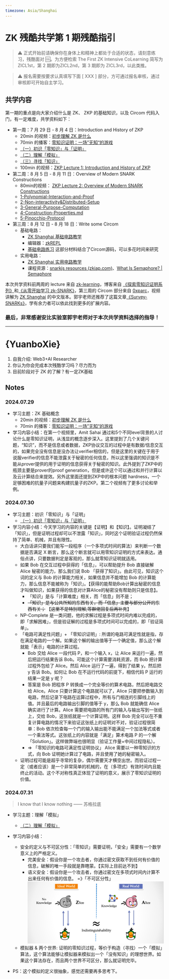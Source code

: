 ```yaml
---
timezone: Asia/Shanghai
---
```


# ZK 残酷共学第 1 期残酷指引

> ⚠️ 正式开始前请确保你在身体上和精神上都处于合适的状态，请刻意练习，残酷面对 🆒。为方便检索 The First ZK Intensive CoLearning 简写为 ZICL1st，第 2 期即为ZICL2nd，第 3 期即为 ZICL3rd，以此类推。

> ⚠️ 报名需要按要求认真填写下面 [ XXX ] 部分，方可通过报名审核，通过审核即可开始自主学习。

## 共学内容

第一期的重点是向大家介绍什么是 ZK、 ZKP 的基础知识，以及 Circom 代码入门，有一定难度，共学资料如下：

- 第一周：7 月 29 日 - 8 月 4 日：Introduction and History of ZKP
    - 20min 的视频：[初步理解 ZK 是什么](https://www.youtube.com/watch?v=fOGdb1CTu5c)
    - 70min 的播客：[零知识证明：一场”无知“的游戏](https://www.xiaoyuzhoufm.com/episode/6672a76bb6a8412729e0b103)
    - [（一）初识「零知识」与「证明」](https://learn.z2o-k7e.world/zkp-intro/1/zkp-back.html)
    - [（二）理解「模拟」](https://learn.z2o-k7e.world/zkp-intro/2/zkp-simu.html)
    - [（三）寻找「知识」](https://learn.z2o-k7e.world/zkp-intro/3/zkp-pok.html)
    - 100min 的视频：[ZKP Lecture 1: Introduction and History of ZKP](https://www.youtube.com/watch?v=uchjTIlPzFo)
- 第二周：8 月 5 日 - 8 月 11 日：Overview of Modern SNARK Constructions
    - 80min的视频： [ZKP Lecture 2: Overview of Modern SNARK Constructions](https://www.youtube.com/watch?v=bGEXYpt3sj0)
    - [1-Polynomial-Interaction-and-Proof](https://learn.z2o-k7e.world/zk-snarks/1-Polynomial-Interaction-and-Proof.html)
    - [2-Non-interactivity&Distributed-Setup](https://learn.z2o-k7e.world/zk-snarks/2-Non-interactivity&Distributed-Setup.html)
    - [3-General-Purpose-Computation](https://learn.z2o-k7e.world/zk-snarks/3-General-Purpose-Computation.html)
    - [4-Construction-Properties.md](https://learn.z2o-k7e.world/zk-snarks/4-Construction-Properties.html)
    - [5-Pinocchio-Protocol](https://learn.z2o-k7e.world/zk-snarks/5-Pinocchio-Protocol.html)
- 第三周：8 月 12 日 - 8 月 18 日：Write some Circom
    - 基础电路：
        - [ZK Shanghai 基础电路教学](https://www.youtube.com/watch?v=CTJ1JkYLiyw&ab_channel=SutuLabs)
        - 编辑器：[zkREPL](https://zkrepl.dev/)
        - [基础电路练习](https://github.com/wenjin1997/zkshanghai-workshop/blob/main/lecture2-homework.md) 这部分材料结合了Circom源码，可以多花时间来研究
    - 实用电路：
        - [ZK Shanghai 实用电路教学](https://www.youtube.com/watch?v=smJz5RdY0Nc)
        - 课程资源：[snarkjs resources (zkiap.com)](https://zkiap.com/snarkjs)、[What Is Semaphore? | Semaphore](https://docs.semaphore.pse.dev/)

本次共学资料前两周的 lecture 来自 [zk-learning](https://zk-learning.org/)，博客来自 [《探索零知识证明系列》](https://learn.z2o-k7e.world/zkp-intro/toc.html)和[《从零开始学习 zk-SNARK》](https://learn.z2o-k7e.world/zk-snarks/toc.html)，第三周的 Circom 部分来自 [0xparc](https://zkiap.com/)，视频讲解为 [ZK Shanghai](https://zkshanghai.xyz/) 的中文版本。郭宇老师还推荐了这篇文章[《Survey-SNARKs》](https://www.di.ens.fr/~nitulesc/files/Survey-SNARKs.pdf)，学有余力者可以依此找到更多的扩展内容。

### **最后，非常感谢安比实验室郭宇老师对于本次共学资料选择的指导！**

---

# {YuanboXie}
1. 自我介绍: Web3+AI Researcher
2. 你认为你会完成本次残酷学习吗？尽力而为
3. 目前阶段对于 ZK 的了解？有一定ZK基础

## Notes

<!-- Content_START -->

### 2024.07.29

- 学习主题：ZK 基础概念
    - 20min 的视频：[初步理解 ZK 是什么](https://www.youtube.com/watch?v=fOGdb1CTu5c)
    - 70min 的播客：[零知识证明：一场”无知“的游戏](https://www.xiaoyuzhoufm.com/episode/6672a76bb6a8412729e0b103)
- 学习内容小结：在第一个视频里，Amit Sahai 通过和5个不同level背景的人讨论什么是零知识证明，从浅显的概念逐步深入。这里提到了几个关键问题，“知识”，而不是信息或者数据，ZKP协议交互的过程中是有数据/信息交互的，如果完全没有信息是没办法让verifier相信的，但是这里的关键在于用于说服verifier的信息不能泄露关于秘密的任何信息，所以这里强调的知识是不能从prover提供的用于证明的信息获得关于秘密的知识。此外提到了ZKP中的瓶颈主要是prover的proof generation，但是或许这个可以通过和并行计算以及云计算结合来提效。另外这里面还提到ZKP中的根本问题 hardness，一个足够困难的抗量子问题来构建抗量子的ZKP。第二个视频有了更多讨论和举例。


### 2024.07.30

- 学习主题：初识「零知识」与「证明」
    - [（一）初识「零知识」与「证明」](https://learn.z2o-k7e.world/zkp-intro/1/zkp-back.html)
- 学习内容小结：今天学习的内容的关键是【证明】和【知识】。证明凝结了「知识」，但是证明过程却可以不泄露「知识」，同时这个证明验证过程仍然保持了简单、机械，并且有限性。
    - 大白话讲只要我们能写一段程序（一个多项式时间的算法）来判断一个数据是否满足 X 断言，那么这个断言就可以用零知识证明的方式来表达。通俗点讲，只要数据判定是客观的，那么就零知识证明就适用。
    - 如果 Bob 在交互过程中获得的「信息」，可以帮助提升 Bob 直接破解 Alice 秘密的能力，那么我们说 Bob 「获得了知识」。由此可见，知识这个词的定义与 Bob 的计算能力相关，如果信息并不能增加 Bob 的计算能力，那么信息不能被称为「知识」。【获得的能帮助Bob计算出秘密的信息才叫做知识，如果获得的信息对计算Alice的秘密没有帮助则只是信息】。
        - 「知识」是与「计算难度」相关，而「信息」则不是；
        - ~~「知识」是与公共所知的东西有关，而「信息」主要与部分公开的东西有关；~~ 【~~这里不是特别理解,等群佬回复后再补充~~】
    - NP-Complete 是一类问题，他的求解过程是多项式时间内难以完成的，即「求解困难」，但是验证解的过程是多项式时间可以完成的，即「验证简单」。
    - 「电路可满足性问题」+ 「零知识证明」: 所谓的电路可满足性就是指，存在满足电路的一个解。如果这个解的输出值等于一个确定值，那么这个解就能「表示」电路的计算过程。
        - Bob 交给 Alice 一段代码 P，和一个输入 x，让 Alice 来运行一遍，然后把运行结果告诉 Bob。可能这个计算需要消耗资源，而 Bob 把计算过程外包给了 Alice。然后 Alice 运行了一遍，得到了结果 y。然后把 y 告诉 Bob。如何让 Bob 在不运行代码的前提下，相信代码 P 运行的结果一定是 y 呢？
        - 答案是 Bob 把程序 P 转换成一个完全等价的算术电路，然后把电路交给 Alice。Alice 只要计算这个电路就可以了，Alice 只要把参数输入到电路，然后记录下电路在运算过程中，所有与门相连的引脚线上的值。并且最后的电路输出引脚的值等于 y，那么 Bob 就能确信 Alice 确实进行了计算。Alice 需要把电路的所有门的输入与输出写到一张纸上，交给 Bob，这张纸就是一个计算证明。这样 Bob 完全可以在不重复计算电路的情况下来验证这张纸上的证明对不对，验证过程很简单：Bob 依次检查每一个门的输入输出能不能满足一个加法等式或者一个乘法等式。这张纸上的内容就是「满足」算术电路 P 的一个解「Solution」。这样做弊端也很明显（验证工作量+中间过程隐私）。 
        - => 「零知识的电路可满足性证明协议」 Alice 需要以一种零知识的方式，向 Bob 证明她计算过了电路，并且使用了她的秘密输入。
    - 证明过程可能是超乎寻常的复杂，偶尔需要天才横空出世。而验证过程一定（或者应该）是一个非常简单的机械的，在（多项式）有效时间内且能终止的活动。这个不对称性真正体现了证明的意义，展示了零知识证明的价值。

### 2024.07.31
> I know that I know nothing —— 苏格拉底

- 学习主题：理解「模拟」
    - [（二）理解「模拟」](https://learn.z2o-k7e.world/zkp-intro/2/zkp-simu.html)
- 学习内容小结：
    - 安全的定义与不可区分性：「零知识」需要证明，「安全」需要有一个数学意义上的严格定义。
        - 完美安全：假设你是一个攻击者，你通过密文获取不到任何有价值的信息，破解的唯一手段就是靠瞎蒙。【实际上目前达不到】
        - 语义安全：假设你是一个攻击者，你通过密文在多项式时间内计算不出来任何有价值的信息。 =》「不可区分性」
        ![alt text](/img/image.png)
    - 模拟器 & 两个世界: 证明的零知识过程，等价于构造（寻找）一个「模拟」算法，这个算法能够让模拟器来模拟出一个「没有知识」的理想世界。如果这个算法存在，而且两个世界不可区分，那么就证明完毕。

- PS：这个模拟的定义很抽象，感觉还需要再多思考下。
<!-- Content_END -->
